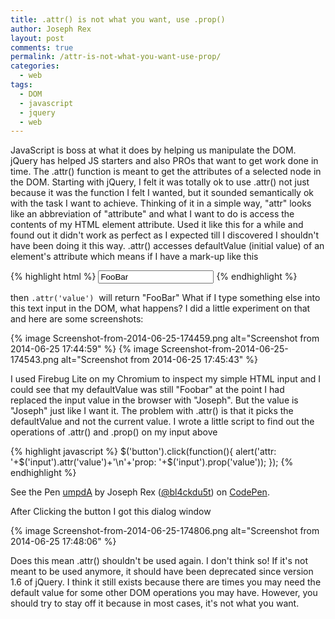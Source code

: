 ```yaml
---
title: .attr() is not what you want, use .prop()
author: Joseph Rex
layout: post
comments: true
permalink: /attr-is-not-what-you-want-use-prop/
categories:
  - web
tags:
  - DOM
  - javascript
  - jquery
  - web
---
```

JavaScript is boss at what it does by helping us manipulate the DOM. jQuery has helped JS starters and also PROs that want to get work done in time. The .attr() function is meant to get the attributes of a selected node in the DOM. Starting with jQuery, I felt it was totally ok to use .attr() not just because it was the function I felt I wanted, but it sounded semantically ok with the task I want to achieve. Thinking of it in a simple way, "attr" looks like an abbreviation of "attribute" and what I want to do is access the contents of my HTML element attribute. Used it like this for a while and found out it didn't work as perfect as I expected till I discovered I shouldn't have been doing it this way. .attr() accesses defaultValue (initial value) of an element's attribute which means if I have a mark-up like this
<!--more-->

{% highlight html %}
<input type="text" value="FooBar">
{% endhighlight %}

then `.attr('value')`  will return "FooBar" What if I type something else into this text input in the DOM, what happens? I did a little experiment on that and here are some screenshots:

{% image Screenshot-from-2014-06-25-174459.png alt="Screenshot from 2014-06-25 17:44:59" %}
{% image Screenshot-from-2014-06-25-174543.png alt="Screenshot from 2014-06-25 17:45:43" %}

I used Firebug Lite on my Chromium to inspect my simple HTML input and I could see that my defaultValue was still "Foobar" at the point I had replaced the input value in the browser with "Joseph". But the value is "Joseph" just like I want it. The problem with .attr() is that it picks the defaultValue and not the current value. I wrote a little script to find out the operations of .attr() and .prop() on my input above

{% highlight javascript %}
$('button').click(function(){
	alert('attr: '+$('input').attr('value')+'\n'+'prop: '+$('input').prop('value'));
});
{% endhighlight %}

<p data-height="268" data-theme-id="0" data-slug-hash="umpdA" data-default-tab="result" data-user="bl4ckdu5t" class='codepen'>See the Pen <a href='http://codepen.io/bl4ckdu5t/pen/umpdA/'>umpdA</a> by Joseph Rex (<a href='http://codepen.io/bl4ckdu5t'>@bl4ckdu5t</a>) on <a href='http://codepen.io'>CodePen</a>.</p>
<script async src="//assets.codepen.io/assets/embed/ei.js"></script>

After Clicking the button I got this dialog window

{% image Screenshot-from-2014-06-25-174806.png alt="Screenshot from 2014-06-25 17:48:06" %}

Does this mean .attr() shouldn't be used again. I don't think so! If it's not meant to be used anymore, it should have been deprecated since version 1.6 of jQuery. I think it still exists because there are times you may need the default value for some other DOM operations you may have. However, you should try to stay off it because in most cases, it's not what you want.